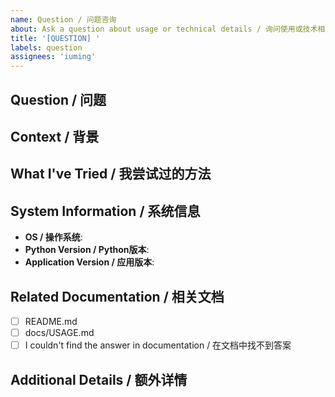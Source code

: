```yaml
---
name: Question / 问题咨询
about: Ask a question about usage or technical details / 询问使用或技术相关问题
title: '[QUESTION] '
labels: question
assignees: 'iuming'
---
```


## Question / 问题
<!-- What would you like to know? / 您想了解什么？ -->

## Context / 背景
<!-- Provide context for your question / 为您的问题提供背景信息 -->

## What I've Tried / 我尝试过的方法
<!-- What have you already tried? / 您已经尝试过什么？ -->

## System Information / 系统信息
- **OS / 操作系统**: 
- **Python Version / Python版本**: 
- **Application Version / 应用版本**: 

## Related Documentation / 相关文档
<!-- Have you checked the documentation? / 您是否查看过文档？ -->
- [ ] README.md
- [ ] docs/USAGE.md
- [ ] I couldn't find the answer in documentation / 在文档中找不到答案

## Additional Details / 额外详情
<!-- Any other information that might help / 任何可能有帮助的其他信息 -->

